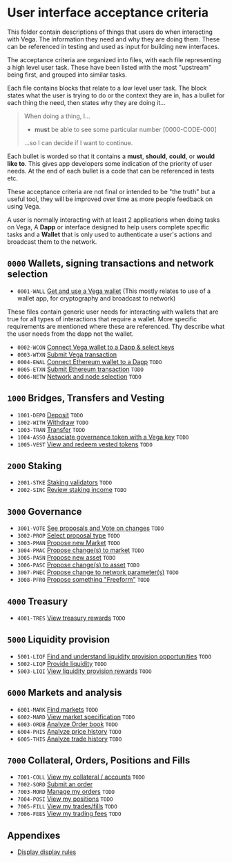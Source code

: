 # User interface acceptance criteria
This folder contain descriptions of things that users do when interacting with Vega. The information they need and why they are doing them. These can be referenced in testing and used as input for building new interfaces.

The acceptance criteria are organized into files, with each file representing a high level user task. These have been listed with the most "upstream" being first, and grouped into similar tasks.

Each file contains blocks that relate to a low level user task. The block states what the user is trying to do or the context they are in, has a bullet for each thing the need, then states why they are doing it...

> When doing a thing, I...
> 
>  - **must** be able to see some particular number [0000-CODE-000]
> 
> ...so I can decide if I want to continue.

Each bullet is worded so that it contains a **must**, **should**, **could**, or **would like to**. This gives app developers some indication of the priority of user needs. At the end of each bullet is a code that can be referenced in tests etc.

These acceptance criteria are not final or intended to be "the truth" but a useful tool, they will be improved over time as more people feedback on using Vega.

A user is normally interacting with at least 2 applications when doing tasks on Vega, A **Dapp** or interface designed to help users complete specific tasks and a **Wallet** that is only used to authenticate a user's actions and broadcast them to the network. 

## `0000` Wallets, signing transactions and network selection
- `0001-WALL` [Get and use a Vega wallet](0001-WALL-wallet.md) (This mostly relates to use of a wallet app, for cryptography and broadcast to network)
  
These files contain generic user needs for interacting with wallets that are true for all types of interactions that require a wallet. More specific requirements are mentioned where these are referenced. Thy describe what the user needs from the dapp not the wallet.

- `0002-WCON` [Connect Vega wallet to a Dapp & select keys](0002-WCON-connect_vega_wallet.md)
- `0003-WTXN` [Submit Vega transaction](0003-WTXN-submit_vega_transaction.md) 
- `0004-EWAL` [Connect Ethereum wallet to a Dapp](0004-EWAL-connect_ethereum_wallet.md) `TODO`
- `0005-ETXN` [Submit Ethereum transaction](0005-ETXN-submit_ethereum_transaction.md) `TODO`
- `0006-NETW` [Network and node selection](0006-NETW-network-and-nodes.md) `TODO`

## `1000` Bridges, Transfers and Vesting
- `1001-DEPO` [Deposit](1001-DEPO-desposit.md) `TODO`
- `1002-WITH` [Withdraw](1002-WITH-withdraw.md) `TODO`
- `1003-TRAN` [Transfer](1003-TRAN-transfer.md) `TODO`
- `1004-ASSO` [Associate governance token with a Vega key](1004-ASSO-associate.md) `TODO`
- `1005-VEST` [View and redeem vested tokens](1005-VEST-vesting.md) `TODO`

## `2000` Staking

- `2001-STKE` [Staking validators](2001-STKE-staking.md) `TODO`
- `2002-SINC` [Review staking income](2002-SINC-staking-income.md) `TODO`

## `3000` Governance

- `3001-VOTE` [See proposals and Vote on changes](3001-VOTE-vote.md) `TODO`
- `3002-PROP` [Select proposal type](3002-PROP-propose.md) `TODO`
- `3003-PMAN` [Propose new Market](3003-PMAN-propose_new_market.md) `TODO`
- `3004-PMAC` [Propose change(s) to market](3004-PMAC-propose_market_change.md) `TODO`
- `3005-PASN` [Propose new asset](3005-PASN-propose_new_asset.md) `TODO`
- `3006-PASC` [Propose change(s) to asset](3006-PASC-propose_asset_change.md) `TODO`
- `3007-PNEC` [Propose change to network parameter(s)](3007-PNEC-propose_network.md) `TODO`
- `3008-PFRO` [Propose something "Freeform"](3008-PFRO-propose_freeform.md) `TODO`

## `4000` Treasury 
- `4001-TRES` [View treasury rewards](4001-TRES-view_treasury_rewards.md) `TODO`

## `5000` Liquidity provision
- `5001-LIQF` [Find and understand liquidity provision opportunities](5001-LIQF-liquidity_opportunities.md) `TODO`
- `5002-LIQP` [Provide liquidity](5002-LIQP-provide_liquidity.md) `TODO`
- `5003-LIQI` [View liquidity provision rewards](5003-LIQI-liquidity_income.md) `TODO`

## `6000` Markets and analysis
- `6001-MARK` [Find markets](6001-MARK-find_markets.md) `TODO`
- `6002-MARD` [View market specification](6002-MDET-market-details.md) `TODO`
- `6003-ORDB` [Analyze Order book](6003-ORDB-order_book.md) `TODO`
- `6004-PHIS` [Analyze price history](6004-PHIS-price_history.md) `TODO`
- `6005-THIS` [Analyze trade history](6005-THIS-trade_history.md) `TODO`

## `7000` Collateral, Orders, Positions and Fills 
- `7001-COLL` [View my collateral / accounts](7001-COLL-collateral.md) `TODO`
- `7002-SORD` [Submit an order](7002-SORD-submit_orders.md) 
- `7003-MORD` [Manage my orders](7003-MORD-manage_orders.md) `TODO`
- `7004-POSI` [View my positions](7004-POSI-positions.md) `TODO`
- `7005-FILL` [View my trades/fills](7005-FILL-fills.md) `TODO`
- `7006-FEES` [View my trading fees](7006-FEES-fees.md) `TODO`

## Appendixes 

- [Display display rules](8001-DATA-data_display.md)
